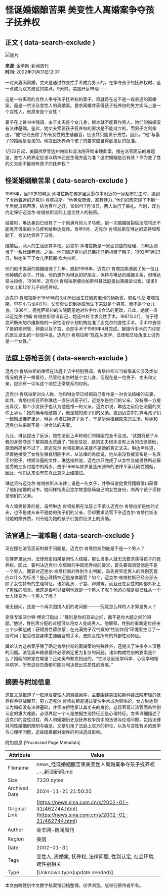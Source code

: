 # 怪诞婚姻酿苦果 美变性人离婚案争夺孩子抚养权

## 正文 { data-search-exclude }


![图片](https://beacon.sina.com.cn/a.gif?noScript)

**来源**: 金羊网-新闻周刊  
**时间**: 2002年01月31日12:07  

一对夫妻闹离婚，丈夫是通过作变性手术成为男人的，在争夺孩子的抚养权时，这一点成为双方歧议的焦点。9天前，美国开庭审理——

这是一桩离奇的变性人争夺孩子抚养权的案子。奇就奇在这不是一段普通的离婚案，而是一宗涉及变性人的离婚案。要求离婚并获得孩子抚养权的男方实际上是一个变性人，他原来是个女性！

妻子在上诉书中强调，由于丈夫是个女儿身，根本就不能算作男人，她们的婚姻没有法律基础。鉴此，她丈夫索要孩子抚养权的要求是不能成立的。而男子方则指出，“他”已经去除了所有女性的生殖器官，应该并只能属于男性，因此，“他”与妻子的婚姻是合法的。他提出抚养两个孩子的要求应当得到法庭的批准。

1月22日起，美国佛罗里达州帕斯科县法院开始审理此案。摆在法官面前的难题是，变性人的界定应该以精神还是生理方面为准？这宗婚姻是否有效？作为变了性的丈夫能不能拥有孩子的抚养权？

## 怪诞婚姻酿苦果 { data-search-exclude }

1989年，当20岁的琳达·肯塔拉斯在佛罗里达墨尔本附近的一家超市打工时，遇到了令她着迷的迈克尔·肯塔拉斯。“他英俊萧洒、富有魅力，”他们的热恋谈了不到一年后就瓜熟蒂落，结为百年之好，1989年7月18日，两人举行了婚礼。当时，双方约定保守迈克尔·肯塔拉斯实际上是变性人的秘密。

结婚时，琳达身边已经有了一个刚满月的儿子马修。前一次婚姻破裂后法院将还不能离开母亲的小马修判给琳达抚养。当年9月，迈克尔·肯塔拉斯在琳达的支持和帮助下，合法地领养了马修。

结婚后，两人的生活还算幸福。迈克尔·肯塔拉斯是一家面包店的经理，而琳达则当了一名代课老师。之后，他们请迈克尔的兄弟托马斯捐赠了精子，1992年1月23日，琳达生下了女儿伊莉娜·坎大拉斯。

他们似乎美满的婚姻维持了几年，直到1998年，迈克尔·肯塔拉斯遇到了另一位让他钟情的女子。开始，他仍想作为琳达的好朋友，保持与琳达的婚姻关系，但琳达坚决拒绝。1998年，迈克尔·肯塔拉斯便向帕斯科县法庭提出离婚诉讼案，谋求9岁女儿和12岁儿子的抚养权。

迈克尔·肯塔拉斯于1959年的3月26日出生在俄亥俄州的扬斯敦，取名马戈·塔塔拉斯。早在小马戈4岁时，父母就认识到她应当生下来就是个男孩，而不是个女儿身。1986年，德克萨斯州的法院同意她对名字作出合法的更改，自此，她就一直以迈克尔·约翰·肯塔拉斯称谓自己，她还四处寻求变性手术。1987年2月，位于德克萨斯州加尔维斯顿的一家性治疗计划机构批准了迈克尔的变性手术。手术中去除了她的输卵管、卵巢以及子宫，全部手术于1988年4月完成。据施行手术的门诊部的医生发出的一封信中说，迈克尔·肯塔拉斯“现在从医学、法律和交际角度上说仍是一个女性。”

## 法庭上唇枪舌剑 { data-search-exclude }

迈克尔·肯塔拉斯的律师在法庭上诉中特别强调，肯塔拉斯应当被像其它涉及类似情况的男子一样看待，尽管他出生时是个女儿身，但现在是一位男子、丈夫和父亲，应拥有一切与这个地位正常联系的权利。

迈克尔·肯塔拉斯对众人称，他和琳达早已经把自己看作是一对合法结婚的夫妻，此外，肯塔拉斯还声称琳达一直告诉孩子们，迈克尔是他们的父亲，没有哪一方提出异议，那个小女孩子也认为他是惟一的父亲。迈克尔说，琳达之前仍在法庭的文件上承认：她的确与他结婚了，他是她的孩子们的父亲。直到迈克尔打算与孩子们一起搬出佛罗里达，琳达·肯塔拉斯这才急了，于是匆匆推翻原来的立场，称她和迈克尔从来就不是一对合法的夫妻。

为此，琳达提出了反诉，她在法庭上声称他们的婚姻完全不合法。“试图将孩子从我的身旁夺走？那简直太荒唐了。”她反驳说，她的丈夫根本没有上诉的法律基础，原因再简单不过了，即迈克尔·肯塔拉斯从来就不是她的真正丈夫。琳达声称道，尽管他接受了女性生殖器切除手术，从法律的角度说，他从来没有被宣布是一名真正的男子。根据法庭的文件，琳达指控说，迈克尔只完成了从女性变成男性所必需接受的三步过程中的两步。由于1998年佛罗里达州颁布的法律不承认同性婚姻，因此，他们从来没有在真正意义上结婚过。

琳达坚持迈克尔·肯塔拉斯从法律上说是一名女子，并争辩说他曾凭籍假借口获得了他们结婚的证书。她同样指责迈克尔故意隐瞒自己的女性身份，向两个孩子谎称是他们的父亲。

令人啼笑皆非的是，虽然琳达·肯塔拉斯在法庭上不承认迈克尔·肯塔拉斯是她的丈夫，也不是或从来不是她的孩子们的父亲，但却要求法官下令迈克尔·肯塔拉斯支付她的赡养费，判令他为她的孩子们提供经济上的资助。

## 法官遇上一道难题 { data-search-exclude }

现在摆在法官面前的棘手问题是，迈克尔·肯塔拉斯到底是不是一个男人？

在佛罗里达州，法律规定如果是同性人结婚，那么当事人就无法要求获得孩子的抚养权。因此，要判决迈克尔·坎塔斯的争取抚养权的要求，首先要搞清楚他是不是一个男人。而要对迈克尔·肯塔拉斯的性别作出判断，首先得界定男人的性别究竟应以什么为标准？是心理精神还是身体器官？如今，迈克尔·肯塔拉斯已经全部去除了女性特有的生理特征，诸如乳房、子宫、卵巢等，而且还在女性的阴部外补上了男性的阳具。但这是否可以证明他就是一个男人了呢？他的心理是否已经从一个女人转变为一个男人了呢？

毫无疑问，这是一个再次困挠人们的老问题———究竟怎么样的人才算是男人？

变性专家沃尔特·博克汀指出：“性别是你的耳朵之间，而不是你大腿之间的问题。”他说，性别再分配的过程可以将女人变成男人。他解释，性别的重新定位应由三个步骤组成：获得男性荷尔蒙；在充满男子汉气概的“性别作用”环境里生活了一段时间；接受改变身体生殖器官的手术，去除女性所有的外部性别特征。

舆论认为这宗案子除了确定肯塔拉斯的离婚案的特殊性外，还提出了许多令人深思的问题。法官奥布赖恩最终必须断定更为复杂的问题，诸如构成性别的要素是什么？婚姻的界定在哪里？正如奥布赖恩指出的，“它涉及到医学科学、心理学和精神病学，所有这些东西都可能对判决做出实质性的贡献。”

## 摘要与附加信息

<!-- tcd_abstract -->
这篇文章报道了一桩涉及变性人的离婚案件，主要围绕美国帕斯科县法院审理的抚养权争夺战展开。男方迈克尔·肯塔拉斯是通过变性手术成为男性的，女方琳达则认为婚姻没有法律基础，并坚决拒绝承认其丈夫的身份。这场官司让法官面临性别认定的重大难题，必须界定一个人是依据生理特征还是心理特征。文章详细描述了迈克尔的变性过程、两人的婚姻历史及抚养权争执中的法律与伦理问题，包括法律对同性婚姻的限制与偏见。文章引用了法庭上双方的辩论，以及与变性有关的医学与心理学问题，这些因素都对案件的判决造成影响。
<!-- tcd_abstract_end -->

附加信息 [Processed Page Metadata]

| Attribute       | Value                                  |
|-----------------|----------------------------------------|
| Filename        | news_怪诞婚姻酿苦果美变性人离婚案争夺孩子抚养权_-_新浪新闻.md                             |
| Size            | 7220 bytes                           |
| Archived Date   | 2024-11-21 21:50:20                             |
| Original Link   | [https://news.sina.com.cn/s/2002-01-31/462744.html](https://news.sina.com.cn/s/2002-01-31/462744.html)                       |
| Author          | 金羊网-新闻周刊                               |
| Region          | 美国                               |
| Date            | 2002-01-31                                 |
| Tags            | 变性人, 离婚案, 抚养权, 法律问题, 性别认定, 社会环境, 跨性别相关                                 |
| Type            | [Unknown type(update needed)]                                 |
<!-- tcd_table_end -->

本文由跨性别中文数字档案馆归档整理，仅供浏览。版权归原作者所有。
